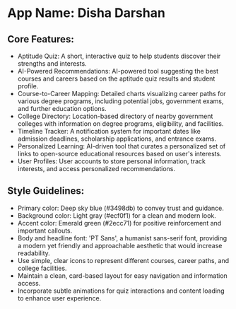 # **App Name**: Disha Darshan

## Core Features:

- Aptitude Quiz: A short, interactive quiz to help students discover their strengths and interests.
- AI-Powered Recommendations: AI-powered tool suggesting the best courses and careers based on the aptitude quiz results and student profile.
- Course-to-Career Mapping: Detailed charts visualizing career paths for various degree programs, including potential jobs, government exams, and further education options.
- College Directory: Location-based directory of nearby government colleges with information on degree programs, eligibility, and facilities.
- Timeline Tracker: A notification system for important dates like admission deadlines, scholarship applications, and entrance exams.
- Personalized Learning: AI-driven tool that curates a personalized set of links to open-source educational resources based on user's interests.
- User Profiles: User accounts to store personal information, track interests, and access personalized recommendations.

## Style Guidelines:

- Primary color: Deep sky blue (#3498db) to convey trust and guidance.
- Background color: Light gray (#ecf0f1) for a clean and modern look.
- Accent color: Emerald green (#2ecc71) for positive reinforcement and important callouts.
- Body and headline font: 'PT Sans', a humanist sans-serif font, providing a modern yet friendly and approachable aesthetic that would increase readability.
- Use simple, clear icons to represent different courses, career paths, and college facilities.
- Maintain a clean, card-based layout for easy navigation and information access.
- Incorporate subtle animations for quiz interactions and content loading to enhance user experience.
